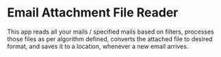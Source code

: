 # Email Attachment File Reader
This app reads all your mails / specified mails based on filters,
processes those files as per algorithm defined,
converts the attached file to desired format,
and saves it to a location,
whenever a new email arrives.
